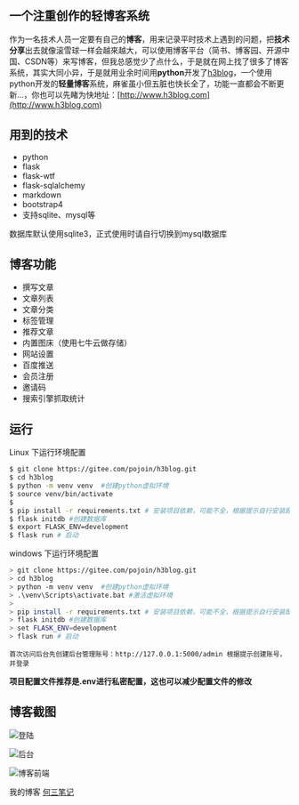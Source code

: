 ## 一个注重创作的轻博客系统

作为一名技术人员一定要有自己的**博客**，用来记录平时技术上遇到的问题，把**技术分享**出去就像滚雪球一样会越來越大，可以使用博客平台（简书、博客园、开源中国、CSDN等）来写博客，但我总感觉少了点什么，于是就在网上找了很多了博客系统，其实大同小异，于是就用业余时间用**python**开发了[h3blog](http://www.h3blog.com)，一个使用python开发的**轻量博客**系统，麻雀虽小但五脏也快长全了，功能一直都会不断更新...，你也可以先睹为快地址：[http://www.h3blog.com](http://www.h3blog.com)

## 用到的技术

- python
- flask
- flask-wtf
- flask-sqlalchemy
- markdown
- bootstrap4
- 支持sqlite、mysql等

数据库默认使用sqlite3，正式使用时请自行切换到mysql数据库

## 博客功能

- 撰写文章
- 文章列表
- 文章分类
- 标签管理
- 推荐文章
- 内置图床（使用七牛云做存储）
- 网站设置
- 百度推送
- 会员注册
- 邀请码
- 搜索引擎抓取统计

## 运行

Linux 下运行环境配置
```bash
$ git clone https://gitee.com/pojoin/h3blog.git
$ cd h3blog
$ python -m venv venv  #创建python虚拟环境
$ source venv/bin/activate
$ 
$ pip install -r requirements.txt # 安装项目依赖，可能不全，根据提示自行安装即可
$ flask initdb #创建数据库
$ export FLASK_ENV=development
$ flask run # 启动
```

windows 下运行环境配置

```bash
> git clone https://gitee.com/pojoin/h3blog.git
> cd h3blog
> python -m venv venv  #创建python虚拟环境
> .\venv\Scripts\activate.bat #激活虚拟环境
> 
> pip install -r requirements.txt # 安装项目依赖，可能不全，根据提示自行安装即可
> flask initdb #创建数据库
> set FLASK_ENV=development
> flask run # 启动
```

`首次访问后台先创建后台管理账号：http://127.0.0.1:5000/admin 根据提示创建账号，并登录`

**项目配置文件推荐是.env进行私密配置，这也可以减少配置文件的修改**

## 博客截图

![登陆](https://images.gitee.com/uploads/images/2020/0306/141924_e000ec0d_120583.png "Screenshot_2020-03-06 博客登陆.png")

![后台](https://images.gitee.com/uploads/images/2020/0324/220021_2b898c10_120583.png "Screenshot_2020-03-24 何三笔记.png")

![博客前端](https://images.gitee.com/uploads/images/2020/0306/141709_72e17390_120583.png "Screenshot_2020-03-06 何三笔记-一个通过python实现赚钱的技术博客.png")

我的博客 [何三笔记](http://www.h3blog.com)
